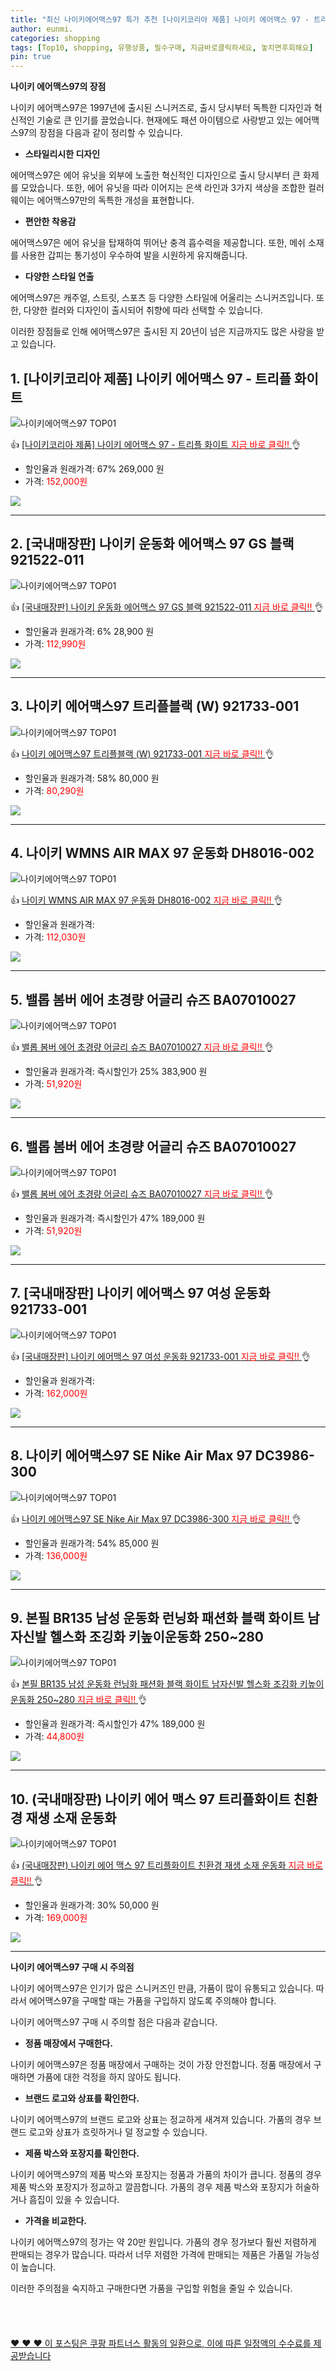 ```yaml
---
title: "최신 나이키에어맥스97 특가 추천 [나이키코리아 제품] 나이키 에어맥스 97 - 트리플 화이트 비교 장점"
author: eunmi.
categories: shopping
tags: [Top10, shopping, 유행상품, 필수구매, 지금바로클릭하세요, 놓치면후회해요]
pin: true
---
```

**나이키 에어맥스97의 장점**

나이키 에어맥스97은 1997년에 출시된 스니커즈로, 출시 당시부터 독특한 디자인과 혁신적인 기술로 큰 인기를 끌었습니다. 현재에도 패션 아이템으로 사랑받고 있는 에어맥스97의 장점을 다음과 같이 정리할 수 있습니다.

* **스타일리시한 디자인**

에어맥스97은 에어 유닛을 외부에 노출한 혁신적인 디자인으로 출시 당시부터 큰 화제를 모았습니다. 또한, 에어 유닛을 따라 이어지는 은색 라인과 3가지 색상을 조합한 컬러웨이는 에어맥스97만의 독특한 개성을 표현합니다.

* **편안한 착용감**

에어맥스97은 에어 유닛을 탑재하여 뛰어난 충격 흡수력을 제공합니다. 또한, 메쉬 소재를 사용한 갑피는 통기성이 우수하여 발을 시원하게 유지해줍니다.

* **다양한 스타일 연출**

에어맥스97은 캐주얼, 스트릿, 스포츠 등 다양한 스타일에 어울리는 스니커즈입니다. 또한, 다양한 컬러와 디자인이 출시되어 취향에 따라 선택할 수 있습니다.

이러한 장점들로 인해 에어맥스97은 출시된 지 20년이 넘은 지금까지도 많은 사랑을 받고 있습니다.

   

## 1. [나이키코리아 제품] 나이키 에어맥스 97 - 트리플 화이트

![나이키에어맥스97 TOP01](https://thumbnail7.coupangcdn.com/thumbnails/remote/230x230ex/image/vendor_inventory/8509/346d796717faff837ad819c9ad4e908870c915cef3a86640f76fa886aeb0.jpg)


👍 [[나이키코리아 제품] 나이키 에어맥스 97 - 트리플 화이트 <font color=red> 지금 바로 클릭!! </font> ](https://link.coupang.com/re/AFFSDP?lptag=AF3617701&subid=GithubCoopas&pageKey=7405879285&traceid=V0-153&itemId=19054221016&vendorItemId=85793527978) 👌 


- 할인율과 원래가격: 67%  269,000   원
- 가격: <span style='color:red'>152,000원</span>

[![](/discount_price.png)](https://link.coupang.com/re/AFFSDP?lptag=AF3617701&subid=GithubCoopas&pageKey=7405879285&traceid=V0-153&itemId=19054221016&vendorItemId=85793527978)

---


   

## 2. [국내매장판] 나이키 운동화 에어맥스 97 GS 블랙 921522-011

![나이키에어맥스97 TOP01](https://thumbnail10.coupangcdn.com/thumbnails/remote/230x230ex/image/vendor_inventory/d57c/812d1288dd19e90f4e016f585e0a48ef456851eade9efc34d05eb6aa0643.jpg)


👍 [[국내매장판] 나이키 운동화 에어맥스 97 GS 블랙 921522-011 <font color=red> 지금 바로 클릭!! </font> ](https://link.coupang.com/re/AFFSDP?lptag=AF3617701&subid=GithubCoopas&pageKey=6920399088&traceid=V0-153&itemId=16709363000&vendorItemId=87418092785) 👌 


- 할인율과 원래가격: 6%  28,900   원
- 가격: <span style='color:red'>112,990원</span>

[![](/discount_price.png)](https://link.coupang.com/re/AFFSDP?lptag=AF3617701&subid=GithubCoopas&pageKey=6920399088&traceid=V0-153&itemId=16709363000&vendorItemId=87418092785)

---


   

## 3. 나이키 에어맥스97 트리플블랙 (W) 921733-001

![나이키에어맥스97 TOP01](https://thumbnail6.coupangcdn.com/thumbnails/remote/230x230ex/image/vendor_inventory/c3d1/d4be5d226dafcb00f34be5326d8cca52435f17211e1a85e777d1e33f34b9.jpg)


👍 [나이키 에어맥스97 트리플블랙 (W) 921733-001 <font color=red> 지금 바로 클릭!! </font> ](https://link.coupang.com/re/AFFSDP?lptag=AF3617701&subid=GithubCoopas&pageKey=6922331068&traceid=V0-153&itemId=16721125354&vendorItemId=86764748969) 👌 


- 할인율과 원래가격: 58%  80,000   원
- 가격: <span style='color:red'>80,290원</span>

[![](/discount_price.png)](https://link.coupang.com/re/AFFSDP?lptag=AF3617701&subid=GithubCoopas&pageKey=6922331068&traceid=V0-153&itemId=16721125354&vendorItemId=86764748969)

---


   

## 4. 나이키 WMNS AIR MAX 97 운동화 DH8016-002

![나이키에어맥스97 TOP01](https://thumbnail9.coupangcdn.com/thumbnails/remote/230x230ex/image/retail/images/2023/09/04/16/4/bbee19f1-232a-4694-a560-74536a0d5b93.jpg)


👍 [나이키 WMNS AIR MAX 97 운동화 DH8016-002 <font color=red> 지금 바로 클릭!! </font> ](https://link.coupang.com/re/AFFSDP?lptag=AF3617701&subid=GithubCoopas&pageKey=6850324013&traceid=V0-153&itemId=16317299365&vendorItemId=87076777633) 👌 


- 할인율과 원래가격: 
- 가격: <span style='color:red'>112,030원</span>

[![](/discount_price.png)](https://link.coupang.com/re/AFFSDP?lptag=AF3617701&subid=GithubCoopas&pageKey=6850324013&traceid=V0-153&itemId=16317299365&vendorItemId=87076777633)

---


   

## 5. 밸롭 봄버 에어 초경량 어글리 슈즈 BA07010027

![나이키에어맥스97 TOP01](https://thumbnail9.coupangcdn.com/thumbnails/remote/230x230ex/image/retail/images/2020/08/21/20/3/6e9319d0-4335-4ca0-a7b1-669d8b4e9409.jpg)


👍 [밸롭 봄버 에어 초경량 어글리 슈즈 BA07010027 <font color=red> 지금 바로 클릭!! </font> ](https://link.coupang.com/re/AFFSDP?lptag=AF3617701&subid=GithubCoopas&pageKey=1987806335&traceid=V0-153&itemId=3382110587&vendorItemId=71368762961) 👌 


- 할인율과 원래가격: 즉시할인가 25%  383,900   원
- 가격: <span style='color:red'>51,920원</span>

[![](/discount_price.png)](https://link.coupang.com/re/AFFSDP?lptag=AF3617701&subid=GithubCoopas&pageKey=1987806335&traceid=V0-153&itemId=3382110587&vendorItemId=71368762961)

---


   

## 6. 밸롭 봄버 에어 초경량 어글리 슈즈 BA07010027

![나이키에어맥스97 TOP01](https://thumbnail8.coupangcdn.com/thumbnails/remote/230x230ex/image/retail/images/1740803211770172-171bd7e1-105c-4011-ae9a-19fc5e88be68.jpg)


👍 [밸롭 봄버 에어 초경량 어글리 슈즈 BA07010027 <font color=red> 지금 바로 클릭!! </font> ](https://link.coupang.com/re/AFFSDP?lptag=AF3617701&subid=GithubCoopas&pageKey=1987806335&traceid=V0-153&itemId=3382110567&vendorItemId=71368762823) 👌 


- 할인율과 원래가격: 즉시할인가 47%  189,000   원
- 가격: <span style='color:red'>51,920원</span>

[![](/discount_price.png)](https://link.coupang.com/re/AFFSDP?lptag=AF3617701&subid=GithubCoopas&pageKey=1987806335&traceid=V0-153&itemId=3382110567&vendorItemId=71368762823)

---


   

## 7. [국내매장판] 나이키 에어맥스 97 여성 운동화 921733-001

![나이키에어맥스97 TOP01](https://thumbnail10.coupangcdn.com/thumbnails/remote/230x230ex/image/vendor_inventory/5f1e/a0391c00c1ee7ba939563b78b77c2458c7e771ef916c4dfbccb3e5674ec0.jpg)


👍 [[국내매장판] 나이키 에어맥스 97 여성 운동화 921733-001 <font color=red> 지금 바로 클릭!! </font> ](https://link.coupang.com/re/AFFSDP?lptag=AF3617701&subid=GithubCoopas&pageKey=7459410840&traceid=V0-153&itemId=19439277912&vendorItemId=87605555936) 👌 


- 할인율과 원래가격: 
- 가격: <span style='color:red'>162,000원</span>

[![](/discount_price.png)](https://link.coupang.com/re/AFFSDP?lptag=AF3617701&subid=GithubCoopas&pageKey=7459410840&traceid=V0-153&itemId=19439277912&vendorItemId=87605555936)

---


   

## 8. 나이키 에어맥스97 SE Nike Air Max 97 DC3986-300

![나이키에어맥스97 TOP01](https://thumbnail7.coupangcdn.com/thumbnails/remote/230x230ex/image/vendor_inventory/add4/c91a2a2235ebe7577c15758f741184cd502ec91937a1118045a5827fa898.jpg)


👍 [나이키 에어맥스97 SE Nike Air Max 97 DC3986-300 <font color=red> 지금 바로 클릭!! </font> ](https://link.coupang.com/re/AFFSDP?lptag=AF3617701&subid=GithubCoopas&pageKey=7608600597&traceid=V0-153&itemId=20145346449&vendorItemId=87601852635) 👌 


- 할인율과 원래가격: 54%  85,000   원
- 가격: <span style='color:red'>136,000원</span>

[![](/discount_price.png)](https://link.coupang.com/re/AFFSDP?lptag=AF3617701&subid=GithubCoopas&pageKey=7608600597&traceid=V0-153&itemId=20145346449&vendorItemId=87601852635)

---


   

## 9. 본필 BR135 남성 운동화 런닝화 패션화 블랙 화이트 남자신발 헬스화 조깅화 키높이운동화 250~280

![나이키에어맥스97 TOP01](https://thumbnail9.coupangcdn.com/thumbnails/remote/230x230ex/image/vendor_inventory/b3eb/8e0872262128c4b1127f982aa066e899d699fa3a3331f341aab5cc76034c.jpg)


👍 [본필 BR135 남성 운동화 런닝화 패션화 블랙 화이트 남자신발 헬스화 조깅화 키높이운동화 250~280 <font color=red> 지금 바로 클릭!! </font> ](https://link.coupang.com/re/AFFSDP?lptag=AF3617701&subid=GithubCoopas&pageKey=7281331701&traceid=V0-153&itemId=18590763794&vendorItemId=74834964518) 👌 


- 할인율과 원래가격: 즉시할인가 47%  189,000   원
- 가격: <span style='color:red'>44,800원</span>

[![](/discount_price.png)](https://link.coupang.com/re/AFFSDP?lptag=AF3617701&subid=GithubCoopas&pageKey=7281331701&traceid=V0-153&itemId=18590763794&vendorItemId=74834964518)

---


   

## 10. (국내매장판) 나이키 에어 맥스 97 트리플화이트 친환경 재생 소재 운동화

![나이키에어맥스97 TOP01](https://thumbnail7.coupangcdn.com/thumbnails/remote/230x230ex/image/vendor_inventory/aa02/76a03265e53ac3b24ae7509248a0956018f608cf43dd13a981e3e75dfa43.jpg)


👍 [(국내매장판) 나이키 에어 맥스 97 트리플화이트 친환경 재생 소재 운동화 <font color=red> 지금 바로 클릭!! </font> ](https://link.coupang.com/re/AFFSDP?lptag=AF3617701&subid=GithubCoopas&pageKey=7593791993&traceid=V0-153&itemId=20072466787&vendorItemId=87418800388) 👌 


- 할인율과 원래가격: 30%  50,000   원
- 가격: <span style='color:red'>169,000원</span>

[![](/discount_price.png)](https://link.coupang.com/re/AFFSDP?lptag=AF3617701&subid=GithubCoopas&pageKey=7593791993&traceid=V0-153&itemId=20072466787&vendorItemId=87418800388)

---
**나이키 에어맥스97 구매 시 주의점**

나이키 에어맥스97은 인기가 많은 스니커즈인 만큼, 가품이 많이 유통되고 있습니다. 따라서 에어맥스97을 구매할 때는 가품을 구입하지 않도록 주의해야 합니다.

나이키 에어맥스97 구매 시 주의할 점은 다음과 같습니다.

* **정품 매장에서 구매한다.**

나이키 에어맥스97은 정품 매장에서 구매하는 것이 가장 안전합니다. 정품 매장에서 구매하면 가품에 대한 걱정을 하지 않아도 됩니다.

* **브랜드 로고와 상표를 확인한다.**

나이키 에어맥스97의 브랜드 로고와 상표는 정교하게 새겨져 있습니다. 가품의 경우 브랜드 로고와 상표가 흐릿하거나 덜 정교할 수 있습니다.

* **제품 박스와 포장지를 확인한다.**

나이키 에어맥스97의 제품 박스와 포장지는 정품과 가품의 차이가 큽니다. 정품의 경우 제품 박스와 포장지가 정교하고 깔끔합니다. 가품의 경우 제품 박스와 포장지가 허술하거나 흠집이 있을 수 있습니다.

* **가격을 비교한다.**

나이키 에어맥스97의 정가는 약 20만 원입니다. 가품의 경우 정가보다 훨씬 저렴하게 판매되는 경우가 많습니다. 따라서 너무 저렴한 가격에 판매되는 제품은 가품일 가능성이 높습니다.

이러한 주의점을 숙지하고 구매한다면 가품을 구입할 위험을 줄일 수 있습니다.<br><br><br><br><br> [ ❤ ❤ ❤ 이 포스팅은 쿠팡 파트너스 활동의 일환으로, 이에 따른 일정액의 수수료를 제공받습니다](https://link.coupang.com/a/bcEFyh)